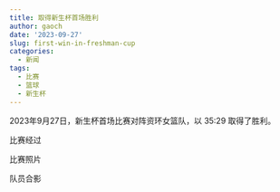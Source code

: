 ```yaml
---
title: 取得新生杯首场胜利
author: gaoch
date: '2023-09-27'
slug: first-win-in-freshman-cup
categories:
  - 新闻
tags:
  - 比赛
  - 篮球
  - 新生杯
---
```


2023年9月27日，新生杯首场比赛对阵资环女篮队，以 35:29 取得了胜利。

<!--more-->

比赛经过


比赛照片


队员合影

